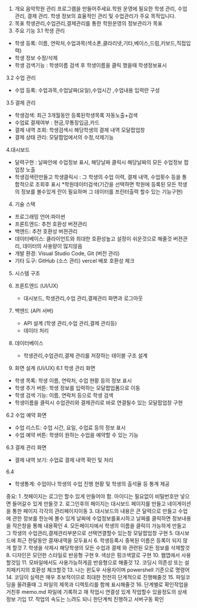1. 개요
음악학원 관리 프로그램을 만들어주세요.학원 운영에 필요한 학생 관리, 수업 관리, 결제 관리. 학생 정보의 효율적인 관리 및 수업관리가 주요 목적입니다.
2. 목표
학생관리,수업관리,결제관리를 통한 학원운영의 정보관리가 목표
3. 주요 기능
3.1 학생 관리
* 학생 등록: 이름, 연락처,수업과목(섹소폰,클라리넷,기타,베이스,드럼,키보드,직접입력) 
* 학생 정보 수정/삭제
* 학생 검색기능 : 학생이름 검색 후 학생이름을 클릭 했을때 학생정보표시

3.2 수업 관리
* 수업 등록: 수업과목,수업날짜(요일),수업시간 ,수업내용 입력란 구성

3.5 결제 관리 

* 학생검색: 최근 3개월동안 등록된학생목록 자동노출+검색
* 수업료 결제여부 : 현금,무통장입금,카드 
* 결제 내역 조회: 학생검색시 해당학생의 결제 내역 모달팝업창 
* 결제 상태 관리: 모달팝업에서의 수정,삭제기능


4.대시보드
* 달력구현 : 날짜안에 수업정보 표시, 해당날짜 클릭시 해당날짜의 모든 수업정보 팝업창 노출
* 학생검색란만들고 학생클릭시 : 그 학생의 수업 이력, 결제 내역, 수업횟수 등을 통합적으로 조회후 표시
*학원데이터검색(기간을 선택하면 학원에 등록된 모든 학생의 정보를 볼수있게 란이 필요하며 그 데이터를 프린터출력 할수 있는 기능구현)

4. 기술 스택 
* 프로그래밍 언어:파이썬
* 프론트엔드: 추천 호환성 버젼관리
* 백엔드: 추천 호환성 버젼관리
* 데이터베이스: 클라이언트와 최대한 호환성높고 설정이 쉬운것으로 해줄것 버젼관리, 데이터의 사용량이 많지않음
* 개발 환경: Visual Studio Code, Git (버전 관리)
* 기타 도구:  GitHub (소스 관리) vercel 배포 호환성 체크

5. 시스템 구조
1. 프론트엔드 (UI/UX)
    * 대시보드, 학생관리,수업 관리,결제관리 화면과  로그아웃 
    
2. 백엔드 (API 서버)
    * API 설계 (학생 관리,수업 관리,결제 관리등)
    * 데이터 처리 
3. 데이터베이스
    * 학생관리,수업관리,결제 관리를 저장하는 테이블 구조 설계

6. 화면 설계 (UI/UX)
6.1 학생 관리 화면
* 학생 목록: 학생 이름, 연락처, 수업 현황 등의 정보 표시
* 학생 추가 버튼: 학생 정보를 입력하는 모달팝업폼으로 이동
* 학생 검색 기능: 이름, 연락처 등으로 학생 검색
* 학생이름을 클릭시 수업관리와 결제관리로 바로 연결될수 있는 모달팝업창 구현

6.2 수업 예약 화면
* 수업 리스트: 수업 시간, 요일, 수업료 등의 정보 표시
* 수업 예약 버튼: 학생이 원하는 수업을 예약할 수 있는 기능

6.3 결제 관리 화면
* 결제 내역 보기: 수업료 결제 내역 확인 및 처리

6.4
* 학생통계: 수업이나 학생의 수업 진행 현황 및 학생의 출석율 등 통계 제공

중요: 
1 .첫페이지는 로그인 할수 있게 만들어야 함. 아이디는 필요없이 비밀번호만 넣으면 들어갈수 있게 만들것
2. 로그인후의 페이지는 대시보드 페이지를 만들고 네이게이션을 통한 페이지 각각의 관리페이지이동
3. 대시보드의 내용은 큰 달력으로 만들고 수업에 관한 정보를 한눈에 볼수 있게 날짜에 수업정보를표시하고 날짜를 클릭하면 정보내용을 작은창을 통해 내용확인
4. 모든페이지에서 학생의 이름을 클릭이 가능하게 만들고 그 학생의 수업관리,결제관리부분으로 선택연결할수 있는창 모달팝업창 구현
5. 대시보드에 최근 한달동안 결재내역을 모두표시
6. 학생등록시 중복된 이름은 등록이 되지 않게 할것
7. 학생을 삭제시 해당학생의 모든 수업과 결제 와 관련된 모든 정보를 삭제할것
8. 디자인은 모던한 스타일로 반응형 구현
9. 색상은 핑크색깔로 구현
10. 웹앱에서 사용할것임
11. 모바일에서도 사용가능하게끔 반응형으로 해줄것
12. 코딩시 의존성 또는 설치패키지의 호환성 체크할것
13. 나는 윈도우 사용자이며 powershell 기준으로 명령어 
14. 코딩이 실력은 매우 초보적이므로 최대한 천천히 단계적으로 진행해줄것
15. 파일코딩을 올려줄때 그 파일의 제목과 디렉토리를 함께 표시해줄것
16. 단계별로 확인작업을 거친후 memo.md 파일에 기록하고 재 작업시 연결성 있게 작업할수 있을정도의 상세정보 기입
17. 작업의 속도는 느려도 되니 한단계씩 진행하고 서버구동 확인


